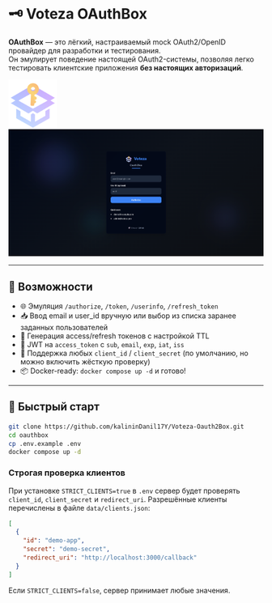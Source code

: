 # 🗝️ Voteza OAuthBox

**OAuthBox** — это лёгкий, настраиваемый mock OAuth2/OpenID провайдер для разработки и тестирования.  
Он эмулирует поведение настоящей OAuth2-системы, позволяя легко тестировать клиентские приложения **без настоящих авторизаций**.

![OAuthBox Logo](./assets/favicon-96x96.png)
![Screenshot](./assets/voteza-oauth.png)

---

## 🚀 Возможности

- 🌐 Эмуляция `/authorize`, `/token`, `/userinfo`, `/refresh_token`
- 📥 Ввод email и user_id вручную или выбор из списка заранее заданных пользователей
- 🔁 Генерация access/refresh токенов с настройкой TTL
- 🔐 JWT на `access_token` с `sub`, `email`, `exp`, `iat`, `iss`
- 🧪 Поддержка любых `client_id` / `client_secret` (по умолчанию, но можно включить жёсткую проверку)
- 📦 Docker-ready: `docker compose up -d` и готово!

---

## 🧭 Быстрый старт

```bash
git clone https://github.com/kalininDanil17Y/Voteza-Oauth2Box.git
cd oauthbox
cp .env.example .env
docker compose up -d
```

### Строгая проверка клиентов

При установке `STRICT_CLIENTS=true` в `.env` сервер будет проверять `client_id`, `client_secret` и `redirect_uri`.
Разрешённые клиенты перечислены в файле `data/clients.json`:

```json
[
  {
    "id": "demo-app",
    "secret": "demo-secret",
    "redirect_uri": "http://localhost:3000/callback"
  }
]
```

Если `STRICT_CLIENTS=false`, сервер принимает любые значения.
